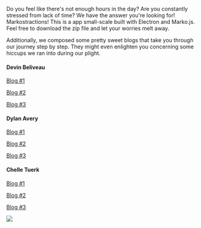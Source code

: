 Do you feel like there's not enough hours in the day?  Are you constantly
stressed from lack of time?  We have the answer you're looking for!  
Markostractions!  This is a app small-scale built with Electron and Marko.js.
Feel free to download the zip file and let your worries melt away.

Additionally, we composed some pretty sweet blogs that take you through our
journey step by step.  They might even enlighten you concerning some hiccups
we ran into during our plight.

#### Devin Beliveau
[Blog #1](https://medium.com/@devinmarieb/markojs-first-impressions-95a6b05ac0c0)

[Blog #2](https://medium.com/@devinmarieb/the-electron-lasso-blues-c3d51e2f946d)

[Blog #3](https://medium.com/@devinmarieb/weekend-loose-ends-85c4d46ffea5)


#### Dylan Avery
[Blog #1](https://medium.com/@dylanavery720/marko-marko-1-markojs-bcd6528af2f9)

[Blog #2](https://medium.com/@dylanavery720/marko-marko-2-components-electron-32b4294fe045)

[Blog #3](https://medium.com/@dylanavery720/marko-marko-3-electron-webpack-84e3edbe90cc)


#### Chelle Tuerk
[Blog #1](https://medium.com/@tuerkbot/marko-yolo-980f1041c3e6)

[Blog #2](https://medium.com/@tuerkbot/marko-dojo-4196e236338e)

[Blog #3](https://medium.com/@tuerkbot/marko-electron-suave-6e78d7da9e75)


![](http://g.recordit.co/C3VlyUVX2M.gif)
